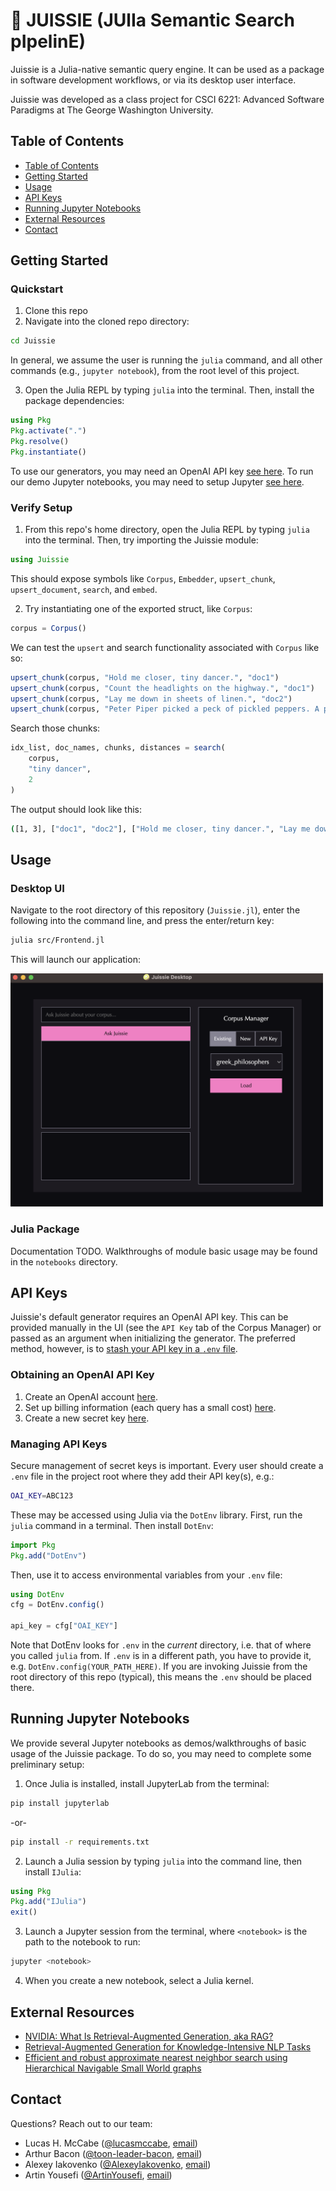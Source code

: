 # 🥝 JUISSIE (JUlIa Semantic Search pIpelinE)

Juissie is a Julia-native semantic query engine. It can be used as a package in software development workflows, or via its desktop user interface.

Juissie was developed as a class project for CSCI 6221: Advanced Software Paradigms at The George Washington University.

## Table of Contents
* [Table of Contents](#table-of-contents)
* [Getting Started](#getting-started)
* [Usage](#usage)
* [API Keys](#api-keys)
* [Running Jupyter Notebooks](#running-jupyter-notebooks)
* [External Resources](#external-resources)
* [Contact](#contact)

## Getting Started

### Quickstart

1. Clone this repo
2. Navigate into the cloned repo directory:

```bash
cd Juissie
```

In general, we assume the user is running the `julia` command, and all other commands (e.g., `jupyter notebook`), from the root level of this project.

3. Open the Julia REPL by typing `julia` into the terminal. Then, install the package dependencies:

```julia
using Pkg
Pkg.activate(".")
Pkg.resolve()
Pkg.instantiate()
```

To use our generators, you may need an OpenAI API key [see here](#api-keys). To run our demo Jupyter notebooks, you may need to setup Jupyter [see here](#running-jupyter-notebooks).

### Verify Setup

1. From this repo's home directory, open the Julia REPL by typing `julia` into the terminal. Then, try importing the Juissie module:

```julia
using Juissie
```

This should expose symbols like `Corpus`, `Embedder`, `upsert_chunk`, `upsert_document`, `search`, and `embed`.

2. Try instantiating one of the exported struct, like `Corpus`:

```julia
corpus = Corpus()
```

We can test the `upsert` and search functionality associated with `Corpus` like so:

```julia
upsert_chunk(corpus, "Hold me closer, tiny dancer.", "doc1")
upsert_chunk(corpus, "Count the headlights on the highway.", "doc1")
upsert_chunk(corpus, "Lay me down in sheets of linen.", "doc2")
upsert_chunk(corpus, "Peter Piper picked a peck of pickled peppers. A peck of pickled peppers, Peter Piper picked.", "doc2")
```

Search those chunks:

```julia
idx_list, doc_names, chunks, distances = search(
    corpus, 
    "tiny dancer", 
    2
)
```

The output should look like this:

```bash
([1, 3], ["doc1", "doc2"], ["Hold me closer, tiny dancer.", "Lay me down in sheets of linen."], Vector{Float32}[[5.198073, 9.5337925]])
```

## Usage

### Desktop UI

Navigate to the root directory of this repository (`Juissie.jl`), enter the following into the command line, and press the enter/return key:

```bash
julia src/Frontend.jl
```

This will launch our application:

<img src="assets/ui1.png" alt="ui1" width="500"/>


### Julia Package

Documentation TODO. Walkthroughs of module basic usage may be found in the `notebooks` directory.

## API Keys

Juissie's default generator requires an OpenAI API key. This can be provided manually in the UI (see the `API Key` tab of the Corpus Manager) or passed as an argument when initializing the generator. The preferred method, however, is to [stash your API key in a `.env` file](#managing-api-keys).

### Obtaining an OpenAI API Key

1. Create an OpenAI account [here](https://auth0.openai.com/u/signup).
2. Set up billing information (each query has a small cost) [here](https://platform.openai.com/account/billing/payment-methods).
3. Create a new secret key [here](https://platform.openai.com/api-keys).

### Managing API Keys

Secure management of secret keys is important. Every user should create a `.env` file in the project root where they add their API key(s), e.g.:
```bash
OAI_KEY=ABC123
```

These may be accessed using Julia via the `DotEnv` library. First, run the `julia` command in a terminal. Then install `DotEnv`:
```julia
import Pkg
Pkg.add("DotEnv")
```
Then, use it to access environmental variables from your `.env` file:
```julia
using DotEnv
cfg = DotEnv.config()

api_key = cfg["OAI_KEY"]
```

Note that DotEnv looks for `.env` in the *current* directory, i.e. that of where you called `julia` from. 
If `.env` is in a different path, you have to provide it, e.g. `DotEnv.config(YOUR_PATH_HERE)`. If you are invoking Juissie from the root directory of this repo (typical), this means the `.env` should be placed there.

## Running Jupyter Notebooks

We provide several Jupyter notebooks as demos/walkthroughs of basic usage of the Juissie package. To do so, you may need to complete some preliminary setup:

1. Once Julia is installed, install JupyterLab from the terminal:
```bash
pip install jupyterlab
```
-or-
```bash
pip install -r requirements.txt
```

2. Launch a Julia session by typing ```julia``` into the command line, then install `IJulia`:
```julia
using Pkg
Pkg.add("IJulia")
exit()
```

3. Launch a Jupyter session from the terminal, where `<notebook>` is the path to the notebook to run:
```bash
jupyter <notebook>
```

4. When you create a new notebook, select a Julia kernel.

## External Resources

- [NVIDIA: What Is Retrieval-Augmented Generation, aka RAG?](https://blogs.nvidia.com/blog/what-is-retrieval-augmented-generation/)
- [Retrieval-Augmented Generation for Knowledge-Intensive NLP Tasks](https://arxiv.org/abs/2005.11401)
- [Efficient and robust approximate nearest neighbor search using Hierarchical Navigable Small World graphs](https://arxiv.org/abs/1603.09320)

## Contact

Questions? Reach out to our team:
- Lucas H. McCabe ([@lucasmccabe](https://github.com/lucasmccabe), [email](mailto:lucasmccabe@gwu.edu))
- Arthur Bacon ([@toon-leader-bacon](https://github.com/toon-leader-bacon), [email](mailto:ArthurBacon@NocabSoftware.com))
- Alexey Iakovenko ([@AlexeyIakovenko](https://github.com/AlexeyIakovenko), [email](mailto:alexey@iakovenko.com))
- Artin Yousefi ([@ArtinYousefi](https://github.com/ArtinYousefi), [email](mailto:artinyousefi@gwmail.gwu.edu))
